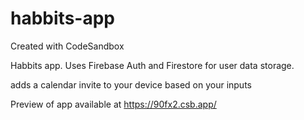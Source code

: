 # habbits-app
Created with CodeSandbox

Habbits app.
Uses Firebase Auth and Firestore for user data storage.

adds a calendar invite to your device based on your inputs

Preview of app available at 
https://90fx2.csb.app/

